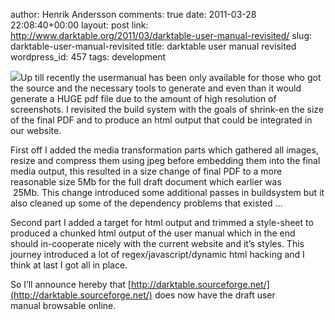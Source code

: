 author: Henrik Andersson
comments: true
date: 2011-03-28 22:08:40+00:00
layout: post
link: http://www.darktable.org/2011/03/darktable-user-manual-revisited/
slug: darktable-user-manual-revisited
title: darktable user manual revisited
wordpress_id: 457
tags: development

![](http://www.darktable.org/wp-content/uploads/2011/09/usermanual.jpg)Up till recently the usermanual has been only available for those who got the source and the necessary tools to generate and even than it would generate a HUGE pdf file due to the amount of high resolution of screenshots. I revisited the build system with the goals of shrink-en the size of the final PDF and to produce an html output that could be integrated in our website.

First off I added the media transformation parts which gathered all images, resize and compress them using jpeg before embedding them into the final media output, this resulted in a size change of final PDF to a more reasonable size 5Mb for the full draft document which earlier was  25Mb. This change introduced some additional passes in buildsystem but it also cleaned up some of the dependency problems that existed …

Second part I added a target for html output and trimmed a style-sheet to produced a chunked html output of the user manual which in the end should in-cooperate nicely with the current website and it’s styles. This journey introduced a lot of regex/javascript/dynamic html hacking and I think at last I got all in place.

So I’ll announce hereby that [http://darktable.sourceforge.net/](http://darktable.sourceforge.net/) does now have the draft user manual browsable online.
